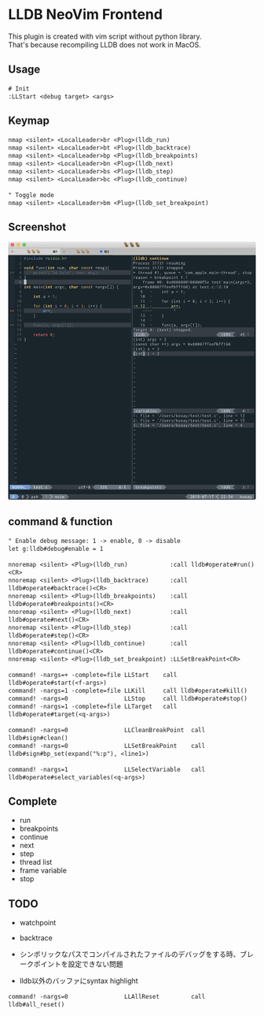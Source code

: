 # LLDB NeoVim Frontend
<!-- ※ Warning: It is not implemented yet. I'm developing this plugin. -->

This plugin is created with vim script without python library. <br>
That's because recompiling LLDB does not work in MacOS.

## Usage

```
# Init
:LLStart <debug target> <args>
```

## Keymap
```
nmap <silent> <LocalLeader>br <Plug>(lldb_run)
nmap <silent> <LocalLeader>bt <Plug>(lldb_backtrace)
nmap <silent> <LocalLeader>bp <Plug>(lldb_breakpoints)
nmap <silent> <LocalLeader>bn <Plug>(lldb_next)
nmap <silent> <LocalLeader>bs <Plug>(lldb_step)
nmap <silent> <LocalLeader>bc <Plug>(lldb_continue)

" Toggle mode
nmap <silent> <LocalLeader>bm <Plug>(lldb_set_breakpoint)
```

## Screenshot
![screenshot](https://github.com/sarub0b0/lldb.nvim/blob/images/screenshot.jpg?raw=true)

## command & function
```
" Enable debug message: 1 -> enable, 0 -> disable
let g:lldb#debug#enable = 1

nnoremap <silent> <Plug>(lldb_run)            :call lldb#operate#run()<CR>
nnoremap <silent> <Plug>(lldb_backtrace)      :call lldb#operate#backtrace()<CR>
nnoremap <silent> <Plug>(lldb_breakpoints)    :call lldb#operate#breakpoints()<CR>
nnoremap <silent> <Plug>(lldb_next)           :call lldb#operate#next()<CR>
nnoremap <silent> <Plug>(lldb_step)           :call lldb#operate#step()<CR>
nnoremap <silent> <Plug>(lldb_continue)       :call lldb#operate#continue()<CR>
nnoremap <silent> <Plug>(lldb_set_breakpoint) :LLSetBreakPoint<CR>

command! -nargs=+ -complete=file LLStart    call lldb#operate#start(<f-args>)
command! -nargs=1 -complete=file LLKill     call lldb#operate#kill()
command! -nargs=0                LLStop     call lldb#operate#stop()
command! -nargs=1 -complete=file LLTarget   call lldb#operate#target(<q-args>)

command! -nargs=0                LLCleanBreakPoint  call lldb#sign#clean()
command! -nargs=0                LLSetBreakPoint    call lldb#sign#bp_set(expand("%:p"), <line1>)

command! -nargs=1                LLSelectVariable   call lldb#operate#select_variables(<q-args>)
```

## Complete
- run
- breakpoints
- continue
- next
- step
- thread list
- frame variable
- stop

## TODO
- watchpoint
- backtrace

- シンボリックなパスでコンパイルされたファイルのデバッグをする時、ブレークポイントを設定できない問題
- lldb以外のバッファにsyntax highlight
```
command! -nargs=0                LLAllReset         call lldb#all_reset()
```
